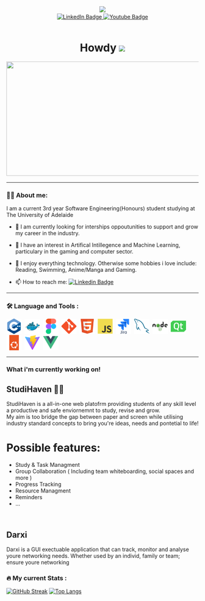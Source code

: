 <div id="header" align="center">
  <img src="https://i.giphy.com/media/v1.Y2lkPTc5MGI3NjExaHc5emNkbDRtYWMwcjB3bHlqcTVya3M4Y3pla3ZtMmYybmlpenhpeCZlcD12MV9pbnRlcm5hbF9naWZfYnlfaWQmY3Q9Zw/6ib6KPmkeAjDTxMxij/giphy.gif" width="100"/> 

  <div id="badges">
  <a href="https://www.linkedin.com/in/jesse11">
    <img src="https://img.shields.io/badge/LinkedIn-blue?style=for-the-badge&logo=linkedin&logoColor=white" alt="LinkedIn Badge"/>
  </a>
  <a href="https://www.youtube.com/@CompSci-R-Us">
    <img src="https://img.shields.io/badge/YouTube-red?style=for-the-badge&logo=youtube&logoColor=white" alt="Youtube Badge"/>
  </a>
</div>

<img src="https://komarev.com/ghpvc/?username=Jesse-11&style=flat-square&color=blue" alt=""/>

<h1>
  Howdy
  <img src="https://media.giphy.com/media/hvRJCLFzcasrR4ia7z/giphy.gif" width="30px"/>
</h1>
</div>


<div align="center">
  <img src="https://i.giphy.com/media/v1.Y2lkPTc5MGI3NjExYzNxcDZ5d3dhcHQzb3pvaG5hOGFsODV1OWRqMXk5NHJ6M215NDVtdiZlcD12MV9pbnRlcm5hbF9naWZfYnlfaWQmY3Q9Zw/13HgwGsXF0aiGY/giphy.gif" width="600" height="300"/>
</div>

---

### 👨‍💻 About me:

I am a current 3rd year Software Engineering(Honours) student studying at The University of Adelaide
- 🔭 I am currently looking for interships oppoutunities to support and grow my career in the industry.

- 📖 I have an interest in Artifical Intillegence and Machine Learning, particulary in the gaming and computer sector.
  
- 🌱 I enjoy everything technology. Otherwise some hobbies i love include: Reading, Swimming, Anime/Manga and Gaming.

- 📫 How to reach me: [![Linkedin Badge](https://img.shields.io/badge/-LinkedIn-blue?style=flat&logo=Linkedin&logoColor=white)](https://www.linkedin.com/in/jesse11)

---

### 🛠️ Language and Tools :
<div>
  <img src="https://github.com/devicons/devicon/blob/master/icons/cplusplus/cplusplus-original.svg" title="ClusPlus" alt="C++" width="40" height="40"/>&nbsp;
  <img src="https://github.com/devicons/devicon/blob/master/icons/docker/docker-original.svg" title="Docker" alt="Docker" width="40" height="40"/>&nbsp;
  <img src="https://github.com/devicons/devicon/blob/master/icons/figma/figma-original.svg" title="Figma" alt="Figma" width="40" height="40"/>&nbsp;
  <img src="https://github.com/devicons/devicon/blob/master/icons/git/git-original.svg" title="Git" alt="Git" width="40" height="40"/>&nbsp;
  <img src="https://github.com/devicons/devicon/blob/master/icons/html5/html5-original.svg" title="HTML" alt="HTML" width="40" height="40"/>&nbsp;
  <img src="https://github.com/devicons/devicon/blob/master/icons/javascript/javascript-original.svg" title="Javascript" alt="Javascript" width="40" height="40"/>&nbsp;
  <img src="https://github.com/devicons/devicon/blob/master/icons/jira/jira-original-wordmark.svg" title="Jira" alt="Jira" width="40" height="40"/>&nbsp;
  <img src="https://github.com/devicons/devicon/blob/master/icons/mysql/mysql-original.svg" title="Mysql" alt="Mysql" width="40" height="40"/>&nbsp;
  <img src="https://github.com/devicons/devicon/blob/master/icons/nodejs/nodejs-original-wordmark.svg" title="Node" alt="Node" width="40" height="40"/>&nbsp;
  <img src="https://github.com/devicons/devicon/blob/master/icons/qt/qt-original.svg" title="QT" alt="QT" width="40" height="40"/>&nbsp;
  <img src="https://github.com/devicons/devicon/blob/master/icons/ubuntu/ubuntu-original.svg" title="Ubuntu" alt="Ubuntu" width="40" height="40"/>&nbsp;
  <img src="https://github.com/devicons/devicon/blob/master/icons/vitejs/vitejs-original.svg" title="Vite" alt="Vite" width="40" height="40"/>&nbsp;
  <img src="https://github.com/devicons/devicon/blob/master/icons/vuejs/vuejs-original.svg" title="Vue" alt="Vue" width="40" height="40"/>&nbsp;
</div>

---

### What i'm currently working on!
  
  ## StudiHaven 📖🧠
  StudiHaven is a all-in-one web platofrm providing students of any skill level a productive 
  and safe enviornemnt to study, revise and grow.
  <br>
  My aim is too bridge the gap between paper and screen while utilising industry standard 
  concepts to bring you're ideas, needs and pontetial to life!


  # Possible features:
  <ul>
    <li> Study & Task Managment </li>
    <li> Group Collaboration ( Including team whiteboarding, social spaces and more )</li>
    <li> Progress Tracking </li>
    <li> Resource Managment</li>
    <li> Reminders </li>
    <li> ... </li>
  </ul>

  <br>

  ## Darxi
  Darxi is a GUI exectuable application that can track, monitor and analyse youre networking 
  needs. Whether used by an individ, family or team; ensure youre networking



### 🔥 My current Stats :
[![GitHub Streak](http://github-readme-streak-stats.herokuapp.com?user=Jesse-11&theme=dark&background=000000)](https://git.io/streak-stats)
[![Top Langs](https://github-readme-stats.vercel.app/api/top-langs/?username=Jesse-11&layout=compact&theme=vision-friendly-dark)](https://github.com/anuraghazra/github-readme-stats)

<!--
Here are some ideas to get you started:

- 🔭 I’m currently working on ...
- 🌱 I’m currently learning ...
- 👯 I’m looking to collaborate on ...
- 🤔 I’m looking for help with ...
- 💬 Ask me about ...
- 📫 How to reach me: ...
- 😄 Pronouns: ...
- ⚡ Fun fact: ...
-->
